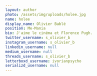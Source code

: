 ```yaml
---
layout: author
photo: /assets/img/uploads/holee.jpg
name: holee
display_name: Olivier Bablé
position: Me-Mania
bio: J'aime le cinéma et Florence Pugh.
twitter_username: s_olivier_b
instagram_username: s_olivier_b
linkedin_username: null
medium_username: null
threads_username: s_olivier_b
letterboxd_username: ivorianpsycho
serializd_username: null
---
```

